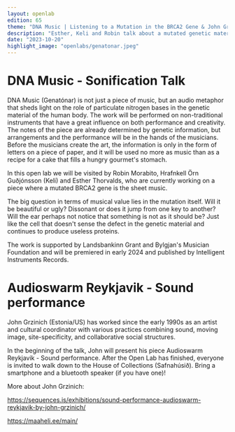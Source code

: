 ```yaml
---
layout: openlab
edition: 65
theme: "DNA Music | Listening to a Mutation in the BRCA2 Gene & John Grinich presents Audioswarm"
description: "Esther, Keli and Robin talk about a mutated genetic material turned music. John talks about his Sequences pieces piece."
date: "2023-10-20"
highlight_image: "openlabs/genatonar.jpeg"
---
```


<script>
    import CaptionedImage from "../../components/Images/CaptionedImage.svelte"
</script>

<CaptionedImage
    src="openlabs/genatonar.jpeg"
    alt="Keli, Robin, Esther, pink filter" 
    caption="Keli, Robin and Esther"/>

# DNA Music - Sonification Talk

DNA Music (Genatónar) is not just a piece of music, but an audio metaphor that sheds light on the role of particulate nitrogen bases in the genetic material of the human body. The work will be performed on non-traditional instruments that have a great influence on both performance and creativity. The notes of the piece are already determined by genetic information, but arrangements and the performance will be in the hands of the musicians. Before the musicians create the art, the information is only in the form of letters on a piece of paper, and it will be used no more as music than as a recipe for a cake that fills a hungry gourmet's stomach.

In this open lab we will be visited by Robin Morabito, Hrafnkell Örn Guðjónsson (Keli) and Esther Thorvalds, who are currently working on a piece where a mutated BRCA2 gene is the sheet music.

The big question in terms of musical value lies in the mutation itself. Will it be beautiful or ugly? Dissonant or does it jump from one key to another? Will the ear perhaps not notice that something is not as it should be? Just like the cell that doesn't sense the defect in the genetic material and continues to produce useless proteins.

The work is supported by Landsbankinn Grant and Bylgjan's Musician Foundation and will be premiered in early 2024 and published by Intelligent Instruments Records.


# Audioswarm Reykjavik - Sound performance

John Grzinich (Estonia/US) has worked since the early 1990s as an artist and cultural coordinator with various practices combining sound, moving image, site-specificity, and collaborative social structures.

In the beginning of the talk, John will present his piece Audioswarm Reykjavik - Sound performance. After the Open Lab has finished, everyone is invited to walk down to the House of Collections (Safnahúsið). Bring a smartphone and a bluetooth speaker (if you have one)!

More about John Grzinich:

https://sequences.is/exhibitions/sound-performance-audioswarm-reykjavik-by-john-grzinich/

https://maaheli.ee/main/

